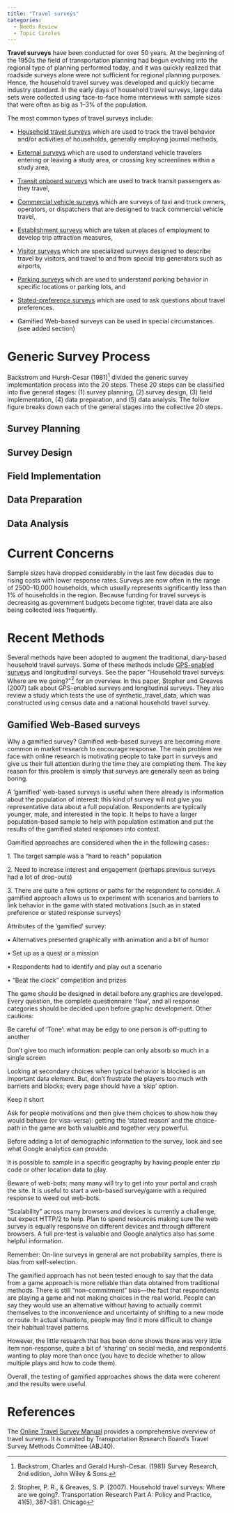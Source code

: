 ```yaml
---
title: "Travel surveys"
categories:
  - Needs Review
  - Topic Circles
---
```


**Travel surveys** have been conducted for over 50 years. At the beginning of the 1950s the field of transportation planning had begun evolving into the regional type of planning performed today, and it was quickly realized that roadside surveys alone were not sufficient for regional planning purposes. Hence, the household travel survey was developed and quickly became industry standard. In the early days of household travel surveys, large data sets were collected using face-to-face home interviews with sample sizes that were often as big as 1–3% of the population.

The most common types of travel surveys include:

-   [Household travel surveys](Household_travel_surveys) which are used to track the travel behavior and/or activities of households, generally employing journal methods,

<!-- -->

-   [External surveys](External_surveys) which are used to understand vehicle travelers entering or leaving a study area, or crossing key screenlines within a study area,

<!-- -->

-   [Transit onboard surveys](Transit_onboard_surveys) which are used to track transit passengers as they travel,

<!-- -->

-   [Commercial vehicle surveys](Commercial_vehicle_surveys) which are surveys of taxi and truck owners, operators, or dispatchers that are designed to track commercial vehicle travel,

<!-- -->

-   [Establishment surveys](Establishment_surveys) which are taken at places of employment to develop trip attraction measures,

<!-- -->

-   [Visitor surveys](Visitor_surveys) which are specialized surveys designed to describe travel by visitors, and travel to and from special trip generators such as airports,

<!-- -->

-   [Parking surveys](Parking_surveys) which are used to understand parking behavior in specific locations or parking lots, and

<!-- -->

-   [Stated-preference surveys](Stated_preference_surveys) which are used to ask questions about travel preferences.

<!-- -->

-   Gamified Web-based surveys can be used in special circumstances.(see added section)

Generic Survey Process
======================

Backstrom and Hursh-Cesar (1981)[^1] divided the generic survey implementation process into the 20 steps. These 20 steps can be classified into five general stages: (1) survey planning, (2) survey design, (3) field implementation, (4) data preparation, and (5) data analysis. The follow figure breaks down each of the general stages into the collective 20 steps.

Survey Planning
---------------

Survey Design
-------------

Field Implementation
--------------------

Data Preparation
----------------

Data Analysis
-------------

Current Concerns
================

Sample sizes have dropped considerably in the last few decades due to rising costs with lower response rates. Surveys are now often in the range of 2500–10,000 households, which usually represents significantly less than 1% of households in the region. Because funding for travel surveys is decreasing as government budgets become tighter, travel data are also being collected less frequently.

Recent Methods
==============

Several methods have been adopted to augment the traditional, diary-based household travel surveys. Some of these methods include [GPS-enabled surveys](GPS_enabled_surveys) and longitudinal surveys. See  the paper "Household travel surveys: Where are we going?"[^2] for an overview. In this paper, Stopher and Greaves (2007) talk about GPS-enabled surveys and longitudinal surveys. They also review a study which tests the use of synthetic_travel_data, which was constructed using census data and a national household travel survey.

Gamified Web-Based surveys
--------------------------

Why a gamified survey?
Gamified web-based surveys are becoming more common in market research to encourage response. The main problem we face with online research is motivating people to take part in surveys and give us their full attention during the time they are completing them. The key reason for this problem is simply that surveys are generally seen as being boring.

A ‘gamified’ web-based surveys is useful when there already is information about the population of interest: this kind of survey will not give you representative data about a full population. Respondents are typically younger, male, and interested in the topic. It helps to have a larger population-based sample to help with population estimation and put the results of the gamified stated responses into context.

Gamified approaches are considered when the in the following cases::

1\. The target sample was a “hard to reach" population

2\. Need to increase interest and engagement (perhaps previous surveys had a lot of drop-outs)

3\. There are quite a few options or paths for the respondent to consider. A gamified approach allows us to experiment with scenarios and barriers to link behavior in the game with stated motivations (such as in stated preference or stated response surveys)

Attributes of the ‘gamified’ survey:

• Alternatives presented graphically with animation and a bit of humor

• Set up as a quest or a mission

• Respondents had to identify and play out a scenario

• “Beat the clock” competition and prizes

The game should be designed in detail before any graphics are developed. Every question, the complete questionnaire ‘flow’, and all response categories should be decided upon before graphic development. Other cautions:

Be careful of ‘Tone’: what may be edgy to one person is off-putting to another

Don’t give too much information: people can only absorb so much in a single screen

Looking at secondary choices when typical behavior is blocked is an important data element. But, don’t frustrate the players too much with barriers and blocks; every page should have a ‘skip’ option.

Keep it short

Ask for people motivations and then give them choices to show how they would behave (or visa-versa): getting the ‘stated reason’ and the choice-path in the game are both valuable and together very powerful.

Before adding a lot of demographic information to the survey, look and see what Google analytics can provide.

It is possible to sample in a specific geography by having people enter zip code or other location data to play.

Beware of web-bots: many many will try to get into your portal and crash the site. It is useful to start a web-based survey/game with a required response to weed out web-bots.

“Scalability” across many browsers and devices is currently a challenge, but expect HTTP/2 to help. Plan to spend resources making sure the web survey is equally responsive on different devices and through different browsers. A full pre-test is valuable and Google analytics also has some helpful information.

Remember: On-line surveys in general are not probability samples, there is bias from self-selection.

The gamified approach has not been tested enough to say that the data from a game approach is more reliable than data obtained from traditional methods. There is still “non-commitment” bias—the fact that respondents are playing a game and not making choices in the real world. People can say they would use an alternative without having to actually commit themselves to the inconvenience and uncertainty of shifting to a new mode or route. In actual situations, people may find it more difficult to change their habitual travel patterns.

However, the little research that has been done shows there was very little item non-response, quite a bit of ‘sharing’ on social media, and respondents wanting to play more than once (you have to decide whether to allow multiple plays and how to code them).

Overall, the testing of gamified approaches shows the data were coherent and the results were useful.

References
==========

The [Online Travel Survey Manual](Online_Travel_Survey_Manual) provides a comprehensive overview of travel surveys. It is curated by Transportation Research Board’s Travel Survey Methods Committee (ABJ40).

[^1]: Backstrom, Charles and Gerald Hursh-Cesar. (1981) Survey Research, 2nd edition, John Wiley & Sons.

[^2]: Stopher, P. R., & Greaves, S. P. (2007). Household travel surveys: Where are we going?. Transportation Research Part A: Policy and Practice, 41(5), 367-381.
Chicago	


